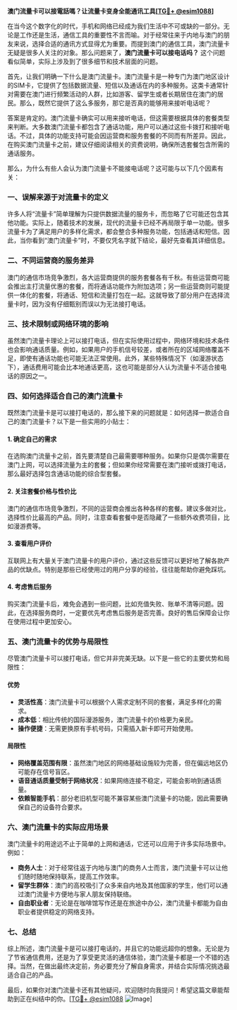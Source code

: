 **澳门流量卡可以接電話嗎？让流量卡变身全能通讯工具[[TG💪+ @esim1088](https://t.me/s/esim1088)]**

在当今这个数字化的时代，手机和网络已经成为我们生活中不可或缺的一部分。无论是工作还是生活，通信工具的重要性不言而喻。对于经常往来于内地与澳门的朋友来说，选择合适的通讯方式显得尤为重要。而提到澳门的通信工具，澳门流量卡无疑是很多人关注的对象。那么问题来了，**澳门流量卡可以接电话吗？** 这个问题看似简单，实际上涉及到了很多细节和技术层面的问题。

首先，让我们明确一下什么是澳门流量卡。澳门流量卡是一种专门为澳门地区设计的SIM卡，它提供了包括数据流量、短信以及通话在内的多种服务。这类卡通常针对需要在澳门进行频繁活动的人群，比如游客、留学生或者长期居住在澳门的居民。那么，既然它提供了这么多服务，那它是否真的能够用来接听电话呢？

答案是肯定的。澳门流量卡确实可以用来接听电话，但这需要根据具体的套餐类型来判断。大多数澳门流量卡都包含了通话功能，用户可以通过这些卡拨打和接听电话。不过，具体的功能支持可能会因运营商和服务套餐的不同而有所差异。因此，在购买澳门流量卡之前，建议仔细阅读相关的资费说明，确保所选套餐包含所需的通话服务。

那么，为什么有些人会认为澳门流量卡不能接电话呢？这可能与以下几个因素有关：

### **一、误解来源于对流量卡的定义**
许多人将“流量卡”简单理解为只提供数据流量的服务卡，而忽略了它可能还包含其他功能。实际上，随着技术的发展，现代的流量卡已经不再局限于单一功能。很多流量卡为了满足用户的多样化需求，都会整合多种服务功能，包括通话和短信。因此，当你看到“澳门流量卡”时，不要仅凭名字就下结论，最好先查看其详细信息。

### **二、不同运营商的服务差异**
澳门的通信市场竞争激烈，各大运营商提供的服务套餐各有千秋。有些运营商可能会推出主打流量优惠的套餐，而将通话功能作为附加选项；另一些运营商则可能提供一体化的套餐，将通话、短信和流量打包在一起。这就导致了部分用户在选择流量卡时，因为没有仔细甄别而误以为无法接打电话。

### **三、技术限制或网络环境的影响**
虽然澳门流量卡理论上可以接打电话，但在实际使用过程中，网络环境和技术条件也会影响通话质量。例如，如果用户的手机信号较差，或者所在的区域网络覆盖不足，即使有通话功能也可能无法正常使用。此外，某些特殊情况下（如漫游状态下），通话费用可能会比本地通话更高，这也可能是部分人认为流量卡不适合接电话的原因之一。

### **四、如何选择适合自己的澳门流量卡**
既然澳门流量卡是可以接打电话的，那么接下来的问题就是：如何选择一款适合自己的澳门流量卡？以下是一些实用的小贴士：

#### **1. 确定自己的需求**
在选购澳门流量卡之前，首先要清楚自己最需要哪种服务。如果你只是偶尔需要在澳门上网，可以选择流量为主的套餐；但如果你经常需要在澳门接听或拨打电话，那么最好选择包含通话功能的综合型套餐。

#### **2. 关注套餐价格与性价比**
澳门的通信市场竞争激烈，不同的运营商会推出各种各样的套餐。建议多做对比，选择性价比最高的产品。同时，注意查看套餐中是否隐藏了一些额外收费项目，比如漫游费等。

#### **3. 查看用户评价**
互联网上有大量关于澳门流量卡的用户评价，通过这些反馈可以更好地了解各款产品的优缺点。特别是那些已经使用过的用户分享的经验，往往能帮助你避免踩坑。

#### **4. 考虑售后服务**
购买澳门流量卡后，难免会遇到一些问题，比如充值失败、账单不清等问题。因此，在选择服务商时，一定要优先考虑售后服务是否完善。良好的售后保障会让你在使用过程中更加安心。

### **五、澳门流量卡的优势与局限性**
尽管澳门流量卡可以接打电话，但它并非完美无缺。以下是一些它的主要优势和局限性：

#### **优势**
- **灵活性高**：澳门流量卡可以根据个人需求定制不同的套餐，满足多样化的需求。
- **成本低**：相比传统的国际漫游服务，澳门流量卡的价格更为亲民。
- **操作便捷**：无需更换原有手机号码，只需插入新卡即可开始使用。

#### **局限性**
- **网络覆盖范围有限**：虽然澳门地区的网络基础设施较为完善，但在偏远地区仍可能存在信号盲区。
- **语音通话质量受制于网络状况**：如果网络连接不稳定，可能会影响到通话质量。
- **依赖智能手机**：部分老旧机型可能不兼容某些澳门流量卡的功能，因此需要确保自己的设备符合要求。

### **六、澳门流量卡的实际应用场景**
澳门流量卡的用途远不止于简单的上网和通话，它还可以应用于许多实际场景中。例如：

- **商务人士**：对于经常往返于内地与澳门的商务人士而言，澳门流量卡可以让他们随时随地保持联系，提高工作效率。
- **留学生群体**：澳门的高校吸引了众多来自内地及其他国家的学生，他们可以通过澳门流量卡方便地与家人朋友保持联络。
- **自由职业者**：无论是在咖啡馆写作还是在旅途中办公，澳门流量卡都能为自由职业者提供稳定的网络支持。

### **七、总结**
综上所述，澳门流量卡是可以接打电话的，并且它的功能远超你的想象。无论是为了节省通信费用，还是为了享受更灵活的通信体验，澳门流量卡都是一个不错的选择。当然，在做出最终决定前，务必要充分了解自身需求，并结合实际情况挑选最适合自己的产品。

最后，如果你对澳门流量卡还有其他疑问，欢迎随时向我提问！希望这篇文章能帮助到正在纠结中的你。[[TG💪+ @esim1088](https://t.me/s/esim1088) ![Image](https://i.postimg.cc/4NQfJmqS/Snipaste-2025-05-13-00-14-12.png)]